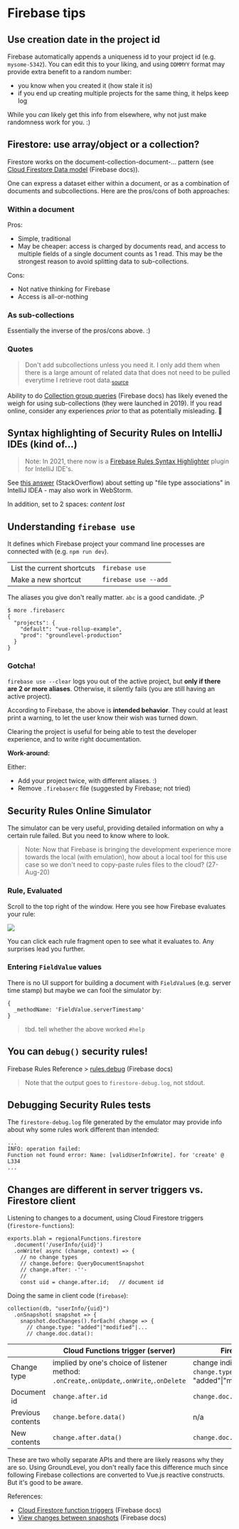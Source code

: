 # Firebase tips


## Use creation date in the project id

Firebase automatically appends a uniqueness id to your project id (e.g. `mysome-5342`). You can edit this to your liking, and using `DDMMYY` format may provide extra benefit to a random number:

- you know when you created it (how stale it is)
- if you end up creating multiple projects for the same thing, it helps keep log

While you *can* likely get this info from elsewhere, why not just make randomness work for you. :)


## Firestore: use array/object or a collection?

Firestore works on the document-collection-document-... pattern (see [Cloud Firestore Data model](https://firebase.google.com/docs/firestore/data-model) (Firebase docs)).

One can express a dataset either within a document, or as a combination of documents and subcollections. Here are the pros/cons of both approaches:

### Within a document

Pros:

- Simple, traditional
- May be cheaper: access is charged by documents read, and access to multiple fields of a single document counts as 1 read. This may be the strongest reason to avoid splitting data to sub-collections.

Cons:

- Not native thinking for Firebase
- Access is all-or-nothing

### As sub-collections

Essentially the inverse of the pros/cons above. :)


### Quotes

>Don't add subcollections unless you need it. I only add them when there is a large amount of related data that does not need to be pulled everytime I retrieve root data.<sub>[source](https://www.reddit.com/r/Firebase/comments/bi45dr/firestore_is_there_any_good_reason_to_use/)</sub>

Ability to do [Collection group queries](https://firebase.google.com/docs/firestore/query-data/queries#collection-group-query) (Firebase docs) has likely evened the weigh for using sub-collections (they were launched in 2019). If you read online, consider any experiences *prior* to that as potentially misleading. 🍄


## Syntax highlighting of Security Rules on IntelliJ IDEs (kind of...)

>Note: In 2021, there now is a [Firebase Rules Syntax Highlighter](https://plugins.jetbrains.com/plugin/15189-firebase-rules-syntax-highlighter) plugin for IntelliJ IDE's.

See [this answer](https://stackoverflow.com/questions/46600491/what-is-the-name-of-the-language-used-for-cloud-firestore-security-rules/60848863#60848863) (StackOverflow) about setting up "file type associations" in IntelliJ IDEA - may also work in WebStorm.

In addition, set to 2 spaces: *content lost*


## Understanding `firebase use`

It defines which Firebase project your command line processes are connected with (e.g. `npm run dev`).

|||
|---|---|
|List the current shortcuts|`firebase use`|
|Make a new shortcut|`firebase use --add`|

The aliases you give don't really matter. `abc` is a good candidate. ;P

```
$ more .firebaserc 
{
  "projects": {
    "default": "vue-rollup-example",
    "prod": "groundlevel-production"
  }
}
```

### Gotcha!

`firebase use --clear` logs you out of the active project, but **only if there are 2 or more aliases**. Otherwise, it silently fails (you are still having an active project).

According to Firebase, the above is **intended behavior**. They could at least print a warning, to let the user know their wish was turned down.

Clearing the project is useful for being able to test the developer experience, and to write right documentation. 

**Work-around:**

Either: 

- Add your project twice, with different aliases. :)
- Remove `.firebaserc` file (suggested by Firebase; not tried)


## Security Rules Online Simulator

The simulator can be very useful, providing detailed information on why a certain rule failed. But you need to know where to look.

>Note: Now that Firebase is bringing the development experience more towards the local (with emulation), how about a local tool for this use case so we don't need to copy-paste rules files to the cloud? (27-Aug-20)

### Rule, Evaluated

Scroll to the top right of the window. Here you see how Firebase evaluates your rule:

![](.images/rule-evaluated.png)

You can click each rule fragment open to see what it evaluates to. Any surprises lead you further.


### Entering `FieldValue` values

There is no UI support for building a document with `FieldValue`s (e.g. server time stamp) but maybe we can fool the simulator by:

```
{
  _methodName: 'FieldValue.serverTimestamp'
}
```

>tbd. tell whether the above worked `#help`


## You can `debug()` security rules!

Firebase Rules Reference > [rules.debug](https://firebase.google.com/docs/reference/rules/rules.debug) (Firebase docs)

>Note that the output goes to `firestore-debug.log`, not stdout.


## Debugging Security Rules tests

The `firestore-debug.log` file generated by the emulator may provide info about why some rules work different than intended:

```
...
INFO: operation failed: 
Function not found error: Name: [validUserInfoWrite]. for 'create' @ L334
...
```


## Changes are different in server triggers vs. Firestore client

Listening to changes to a document, using Cloud Firestore triggers (`firestore-functions`):

```
exports.blah = regionalFunctions.firestore
  .document('/userInfo/{uid}')
  .onWrite( async (change, context) => {
    // no change types
    // change.before: QueryDocumentSnapshot 
    // change.after: -''-
    //
    const uid = change.after.id;   // document id
```


Doing the same in client code (`firebase`):

```
collection(db, "userInfo/{uid}")
  .onSnapshot( snapshot => {
    snapshot.docChanges().forEach( change => {
      // change.type: "added"|"modified"|...
      // change.doc.data(): 
```


||Cloud Functions trigger (server)|Firestore client|
|---|---|---|
|Change type|implied by one's choice of listener method: `.onCreate`,`.onUpdate`,`.onWrite`,`.onDelete`|change indicated by `change.type` (enum: "added"\|"modified"\|"removed")|
|Document id|`change.after.id`|`change.doc.id`|
|Previous contents|`change.before.data()`|n/a|
|New contents|`change.after.data()`|`change.doc.data()`|

These are two wholly separate APIs and there are likely reasons why they are so. Using GroundLevel, you don't really face this difference much since following Firebase collections are converted to Vue.js reactive constructs. But it's good to be aware.

References:

- [Cloud Firestore function triggers](https://firebase.google.com/docs/functions/firestore-events#function_triggers) (Firebase docs)
- [View changes between snapshots](https://firebase.google.com/docs/firestore/query-data/listen#view_changes_between_snapshots) (Firebase docs)



